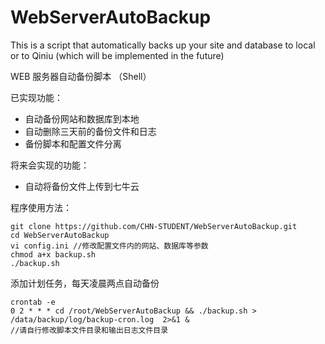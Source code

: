 # WebServerAutoBackup

This is a script that automatically backs up your site and database to local or to Qiniu (which will be implemented in the future)

WEB 服务器自动备份脚本 （Shell）

已实现功能：
 - 自动备份网站和数据库到本地
 - 自动删除三天前的备份文件和日志
 - 备份脚本和配置文件分离

将来会实现的功能：
 - 自动将备份文件上传到七牛云


程序使用方法：

    git clone https://github.com/CHN-STUDENT/WebServerAutoBackup.git
    cd WebServerAutoBackup
    vi config.ini //修改配置文件内的网站、数据库等参数
    chmod a+x backup.sh
    ./backup.sh

添加计划任务，每天凌晨两点自动备份
    
    crontab -e
    0 2 * * * cd /root/WebServerAutoBackup && ./backup.sh > /data/backup/log/backup-cron.log  2>&1 & 
    //请自行修改脚本文件目录和输出日志文件目录



